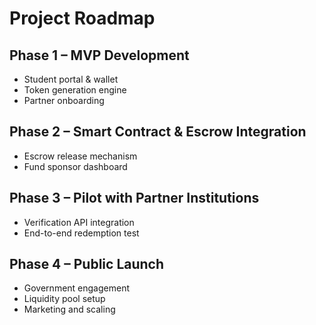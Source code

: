 # Project Roadmap

## Phase 1 – MVP Development
- Student portal & wallet
- Token generation engine
- Partner onboarding

## Phase 2 – Smart Contract & Escrow Integration
- Escrow release mechanism
- Fund sponsor dashboard

## Phase 3 – Pilot with Partner Institutions
- Verification API integration
- End-to-end redemption test

## Phase 4 – Public Launch
- Government engagement
- Liquidity pool setup
- Marketing and scaling

